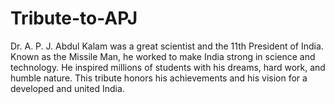 # Tribute-to-APJ
Dr. A. P. J. Abdul Kalam was a great scientist and the 11th President of India. Known as the Missile Man, he worked to make India strong in science and technology. He inspired millions of students with his dreams, hard work, and humble nature. This tribute honors his achievements and his vision for a developed and united India.
